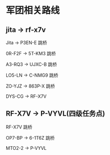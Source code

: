 # 军团相关路线

## jita -&gt; rf-x7v

Jita -&gt; P3EN-E 跳桥

0R-F2F -&gt; 5T-KM3 跳桥

A3-RQ3 -&gt; UJXC-B 跳桥

LO5-LN -&gt; C-NMG9 跳桥

ZO-YJZ -&gt; 863P-X 跳桥

DYS-CG -&gt; RF-X7V

## RF-X7V -&gt; P-VYVL\(四级任务点\)

RF-X7V 跳桥

OP7-BP -&gt; 6-1T6Z 跳桥

MTO2-2 -&gt; P-VYVL

